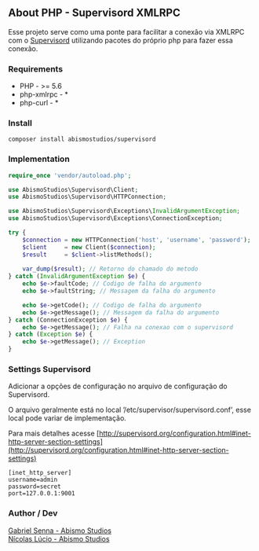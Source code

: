 ## About PHP - Supervisord XMLRPC

Esse projeto serve como uma ponte para facilitar a conexão via XMLRPC com o [Supervisord](http://supervisord.org) 
utilizando pacotes do próprio php para fazer essa conexão.

### Requirements

- PHP - >= 5.6
- php-xmlrpc - *
- php-curl   - *

### Install

```
composer install abismostudios/supervisord
```

### Implementation

```php
require_once 'vendor/autoload.php';

use AbismoStudios\Supervisord\Client;
use AbismoStudios\Supervisord\HTTPConnection;

use AbismoStudios\Supervisord\Exceptions\InvalidArgumentException;
use AbismoStudios\Supervisord\Exceptions\ConnectionException;

try {
    $connection = new HTTPConnection('host', 'username', 'password');
    $client     = new Client($connection);
    $result     = $client->listMethods();
    
    var_dump($result); // Retorno do chamado do metodo
} catch (InvalidArgumentException $e) {
    echo $e->faultCode; // Codigo de falha do argumento
    echo $e->faultString; // Messagem da falha do argumento

    echo $e->getCode(); // Codigo de falha do argumento
    echo $e->getMessage(); // Messagem da falha do argumento
} catch (ConnectionException $e) {
    echo $e->getMessage(); // Falha na conexao com o supervisord
} catch (Exception $e) {
    echo $e->getMessage(); // Exception
}
```

### Settings Supervisord

Adicionar a opções de configuração no arquivo de configuração do Supervisord.

O arquivo geralmente está no local ’/etc/supervisor/supervisord.conf’, esse local pode variar de implementação.

Para mais detalhes acesse [http://supervisord.org/configuration.html#inet-http-server-section-settings](http://supervisord.org/configuration.html#inet-http-server-section-settings)

```
[inet_http_server]
username=admin
password=secret
port=127.0.0.1:9001
```

### Author / Dev
[Gabriel Senna - Abismo Studios](https://abismostudios.com/)<br>
[Nícolas Lúcio - Abismo Studios](https://abismostudios.com/)
